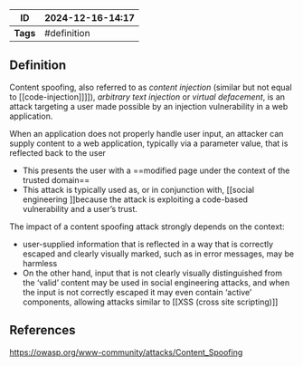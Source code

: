 | ID       | 2024-12-16-14:17 |
| -------- | ---------------- |
| **Tags** | #definition      |
## Definition

Content spoofing, also referred to as *content injection* (similar but not equal to [[code-injection]]]]), *arbitrary text injection* or *virtual defacement*, is an attack targeting a user made possible by an injection vulnerability in a web application.

When an application does not properly handle user input, an attacker can supply content to a web application, typically via a parameter value, that is reflected back to the user
- This presents the user with a ==modified page under the context of the trusted domain==
- This attack is typically used as, or in conjunction with, [[social engineering ]]because the attack is exploiting a code-based vulnerability and a user’s trust.

The impact of a content spoofing attack strongly depends on the context:
- user-supplied information that is reflected in a way that is correctly escaped and clearly visually marked, such as in error messages, may be harmless
- On the other hand, input that is not clearly visually distinguished from the ‘valid’ content may be used in social engineering attacks, and when the input is not correctly escaped it may even contain ‘active’ components, allowing attacks similar to [[XSS (cross site scripting)]]

## References
https://owasp.org/www-community/attacks/Content_Spoofing